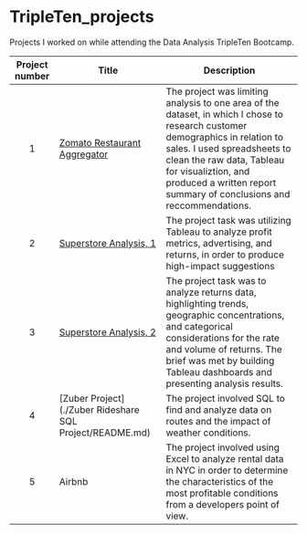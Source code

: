# TripleTen_projects
Projects I worked on while attending the Data Analysis TripleTen Bootcamp.


| Project number | Title | Description |
| :-----------: | ----------- |----------- |
| 1 | [Zomato Restaurant Aggregator](./Zomato-Restaurant-Aggregator/README.md) | The project was limiting analysis to one area of the dataset, in which I chose to research customer demographics in relation to sales. I used spreadsheets to clean the raw data, Tableau for visualiztion, and produced a written report summary of conclusions and reccommendations.
| 2 | [Superstore Analysis, 1](./Superstore-Analysis-1/README.md) | The project task was utilizing Tableau to analyze profit metrics, advertising, and returns, in order to produce high-impact suggestions |
| 3 | [Superstore Analysis, 2](./Superstore-Analysis-2/README.md) | The project task was to analyze returns data, highlighting trends, geographic concentrations, and categorical considerations for the rate and volume of returns. The brief was met by building Tableau dashboards and presenting analysis results. |
| 4 | [Zuber Project](./Zuber Rideshare SQL Project/README.md) | The project involved SQL to find and analyze data on routes and the impact of weather conditions. |
| 5 | Airbnb | The project involved using Excel to analyze rental data in NYC in order to determine the characteristics of the most profitable conditions from a developers point of view. |

